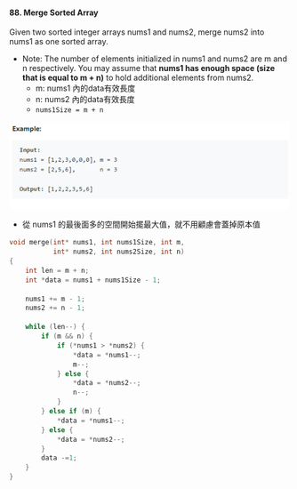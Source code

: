 #### 88. Merge Sorted Array
Given two sorted integer arrays nums1 and nums2, merge nums2 into nums1 as one sorted array.
- Note:
    The number of elements initialized in nums1 and nums2 are m and n respectively. You may assume that **nums1 has enough space (size that is equal to m + n)** to hold  additional elements from nums2.
    - m: nums1 內的data有效長度
    - n: nums2 內的data有效長度
    - `nums1Size = m + n`
<p align="center">
    <img src="https://github.com/asli18/leetcode/blob/master/088_example.png?raw=true" alt="088_example"/>
</p>

- 從 nums1 的最後面多的空間開始擺最大值，就不用顧慮會蓋掉原本值
<div style="page-break-after: always;"></div>

```c
void merge(int* nums1, int nums1Size, int m,
           int* nums2, int nums2Size, int n)
{
    int len = m + n;
    int *data = nums1 + nums1Size - 1;

    nums1 += m - 1;
    nums2 += n - 1;

    while (len--) {
        if (m && n) {
            if (*nums1 > *nums2) {
                *data = *nums1--;
                m--;
            } else {
                *data = *nums2--;
                n--;
            }
        } else if (m) {
            *data = *nums1--;
        } else {
            *data = *nums2--;
        }
        data -=1;
    }
}
```
